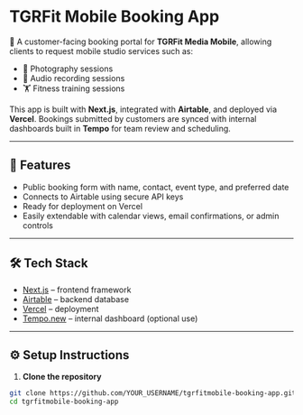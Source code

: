 # TGRFit Mobile Booking App

📅 A customer-facing booking portal for **TGRFit Media Mobile**, allowing clients to request mobile studio services such as:

- 📸 Photography sessions  
- 🎤 Audio recording sessions  
- 🏋️ Fitness training sessions

This app is built with **Next.js**, integrated with **Airtable**, and deployed via **Vercel**. Bookings submitted by customers are synced with internal dashboards built in **Tempo** for team review and scheduling.

---

## 🚀 Features

- Public booking form with name, contact, event type, and preferred date
- Connects to Airtable using secure API keys
- Ready for deployment on Vercel
- Easily extendable with calendar views, email confirmations, or admin controls

---

## 🛠 Tech Stack

- [Next.js](https://nextjs.org/) – frontend framework
- [Airtable](https://airtable.com/) – backend database
- [Vercel](https://vercel.com/) – deployment
- [Tempo.new](https://www.tempo.new) – internal dashboard (optional use)

---

## ⚙️ Setup Instructions

1. **Clone the repository**

```bash
git clone https://github.com/YOUR_USERNAME/tgrfitmobile-booking-app.git
cd tgrfitmobile-booking-app
